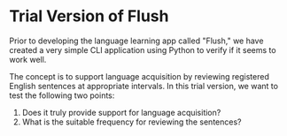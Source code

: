 # Trial Version of Flush

Prior to developing the language learning app called "Flush," we have created a very simple CLI application using Python to verify if it seems to work well.

The concept is to support language acquisition by reviewing registered English sentences at appropriate intervals. In this trial version, we want to test the following two points:

1. Does it truly provide support for language acquisition?
2. What is the suitable frequency for reviewing the sentences?
